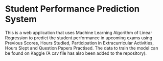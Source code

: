 # Student Performance Prediction System

This is a web application that uses Machine Learning Algorithm of Linear Regression to predict the student performance in upcoming exams using Previous Scores, Hours Studied, Participation in Extracurricular Activities, Hours Slept and Question Papers Practised. The data to train the model can be found on Kaggle (A csv file has also been added to the repository).
